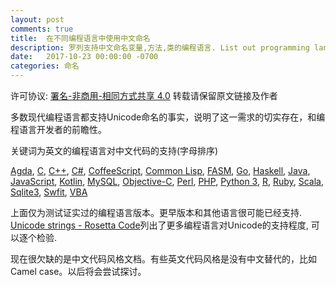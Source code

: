 ```yaml
---
layout: post
comments: true
title:  在不同编程语言中使用中文命名
description: 罗列支持中文命名变量,方法,类的编程语言. List out programming languages that support naming variables, functions and classes in Chinese.
date:   2017-10-23 00:00:00 -0700
categories: 命名
---
```


许可协议: [署名-非商用-相同方式共享 4.0](https://creativecommons.org/licenses/by-nc/4.0/) 转载请保留原文链接及作者

多数现代编程语言都支持Unicode命名的事实，说明了这一需求的切实存在，和编程语言开发者的前瞻性。

关键词为英文的编程语言对中文代码的支持(字母排序)

[Agda](https://zhuanlan.zhihu.com/p/34805891),
[C](https://github.com/program-in-chinese/overview/blob/master/示例代码/你好.c),
[C++](https://github.com/program-in-chinese/overview/blob/master/示例代码/问好.cpp),
[C#](https://github.com/program-in-chinese/overview/blob/master/示例代码/大家好.cs),
[CoffeeScript](https://github.com/program-in-chinese/overview/blob/master/示例代码/斐波那契.coffee),
[Common Lisp](https://github.com/program-in-chinese/overview/blob/master/示例代码/斐波那契.lisp),
[FASM](https://github.com/program-in-chinese/overview/blob/master/示例代码/你好.asm),
[Go](https://github.com/program-in-chinese/overview/blob/master/示例代码/斐波那契.go),
[Haskell](https://github.com/program-in-chinese/overview/blob/master/示例代码/Haskell示例.hs),
[Java](https://github.com/program-in-chinese/overview/blob/master/示例代码/大家好.java),
[JavaScript](https://github.com/program-in-chinese/overview/blob/master/示例代码/斐波那契.js),
[Kotlin](https://github.com/program-in-chinese/overview/blob/master/示例代码/你好.kt),
[MySQL](https://github.com/program-in-chinese/jinxiaocun/blob/master/MySQL%E6%95%B0%E6%8D%AE%E5%BA%93schema.sql),
[Objective-C](https://github.com/program-in-chinese/overview/blob/master/示例代码/你好.m),
[Perl](https://github.com/program-in-chinese/overview/blob/master/示例代码/斐波那契.pl),
[PHP](https://github.com/program-in-chinese/overview/blob/master/示例代码/斐波那契.php),
[Python 3](https://github.com/program-in-chinese/overview/blob/master/示例代码/斐波那契.py),
[R](https://github.com/dushoff/Generation_distributions/blob/master/chinese.R),
[Ruby](https://github.com/program-in-chinese/overview/blob/master/示例代码/斐波那契.rb),
[Scala](https://github.com/program-in-chinese/overview/blob/master/示例代码/斐波那契.scala),
[Sqlite3](https://github.com/program-in-chinese/overview/blob/master/示例代码/sqlite脚本),
[Swfit](https://github.com/program-in-chinese/overview/blob/master/示例代码/变量.swift),
[VBA](https://zhuanlan.zhihu.com/p/41432021)

上面仅为测试证实过的编程语言版本。更早版本和其他语言很可能已经支持. [Unicode strings - Rosetta Code](http://rosettacode.org/wiki/Unicode_strings)列出了更多编程语言对Unicode的支持程度, 可以逐个检验.

现在很欠缺的是中文代码风格文档。有些英文代码风格是没有中文替代的，比如Camel case。以后将会尝试探讨。
